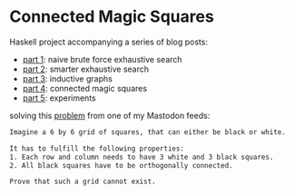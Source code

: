 
# Connected Magic Squares

Haskell project accompanying a series of blog posts:

* [part 1]("https://sagenhaft.space/posts/magicsquare"): naive brute force exhaustive search
* [part 2]("https://sagenhaft.space/posts/magicsquare2"): smarter exhaustive search
* [part 3]("https://sagenhaft.space/posts/magicsquare3"): inductive graphs
* [part 4]("https://sagenhaft.space/posts/magicsquare4"): connected magic squares
* [part 5]("https://sagenhaft.space/posts/magicsquare5"): experiments

solving this [problem](https://mathstodon.xyz/@Elmusfire/110859269669280771) from one of my Mastodon feeds:

```txt 
Imagine a 6 by 6 grid of squares, that can either be black or white.

It has to fulfill the following properties:
1. Each row and column needs to have 3 white and 3 black squares.
2. All black squares have to be orthogonally connected.

Prove that such a grid cannot exist.
```

